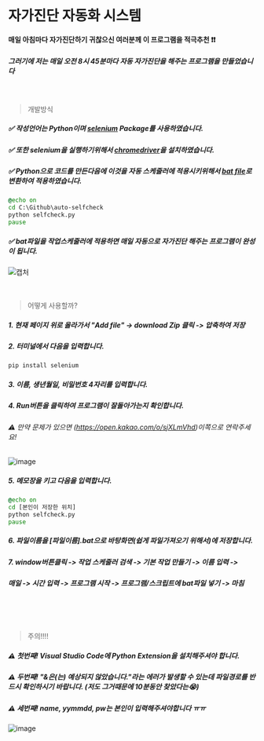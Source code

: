 <!--heading--><br>

# 자가진단 자동화 시스템
#### 매일 아침마다 자가진단하기 귀찮으신 여러분께 이 프로그램을 적극추천 ❗️❗️
##### 그러기에 저는 매일 오전 8시 45분마다 자동 자가진단을 해주는 프로그램을 만들었습니다<br><br><br>
> 개발방식
##### ✅ 작성언어는 **Python**이며 [selenium](https://hogni.tistory.com/76) Package를 사용하였습니다.
##### ✅ 또한 selenium을 실행하기위해서 [chromedriver](https://chromedriver.chromium.org/downloads)을 설치하였습니다.
##### ✅ Python으로 코드를 만든다음에 이것을 자동 스케줄러에 적용시키위해서 [bat file](https://ko.wikipedia.org/wiki/%EB%B0%B0%EC%B9%98_%ED%8C%8C%EC%9D%BC)로 변환하여 적용하였습니다.
```bat
@echo on
cd C:\Github\auto-selfcheck
python selfcheck.py
pause
```
##### ✅ bat파일을 작업스케줄러에 적용하면 매일 자동으로 자가진단 해주는 프로그램이 완성이 됩니다.
![캡처](https://user-images.githubusercontent.com/61940768/121277812-5c48d680-c90c-11eb-87d0-680df8ee6b22.PNG)<br><br><br>
> 어떻게 사용할까?
##### 1. 현재 페이지 위로 올라가서 "Add file" -> download Zip 클릭 -> 압축하여 저장
##### 2. 터미널에서 다음을 입력합니다.
```cmd
pip install selenium
```
##### 3. 이름, 생년월일, 비밀번호 4자리를 입력합니다.
##### 4. Run버튼을 클릭하여 프로그램이 잘돌아가는지 확인합니다.
###### ⚠️ 만약 문제가 있으면 (https://open.kakao.com/o/sjXLmVhd)이쪽으로 연락주세요!
![image](https://user-images.githubusercontent.com/61940768/121284668-33c6d980-c918-11eb-8951-b874ce66bd76.png)
##### 5. 메모장을 키고 다음을 입력합니다.
```bat
@echo on
cd [본인이 저장한 위치]
python selfcheck.py
pause
```
##### 6. 파일이름을 [파일이름].bat으로 바탕화면(쉽게 파일가져오기 위해서)에 저장합니다.
##### 7. window버튼클릭 -> 작업 스케줄러 검색 -> 기본 작업 만들기 -> 이름 입력 -> 
##### 매일 -> 시간 입력 -> 프로그램 시작 -> 프로그램/스크립트에 bat파일 넣기 -> 마침
<br><br><br>
> 주의!!!!
##### ⚠️ 첫번째! Visual Studio Code에 Python Extension을 설치해주셔야 합니다.
##### ⚠️ 두번째! "&은(는) 예상되지 않았습니다."라는 에러가 발생할 수 있는데 파일경로를 반드시 확인하시기 바랍니다. (저도 그거때문에 10분동안 찾았다는😭)
##### ⚠️ 세번째! name, yymmdd, pw는 본인이 입력해주셔야합니다 ㅠㅠ  
![image](https://user-images.githubusercontent.com/61940768/121295542-2e728a80-c92a-11eb-9f5c-2bd7f9d16b8e.png)
